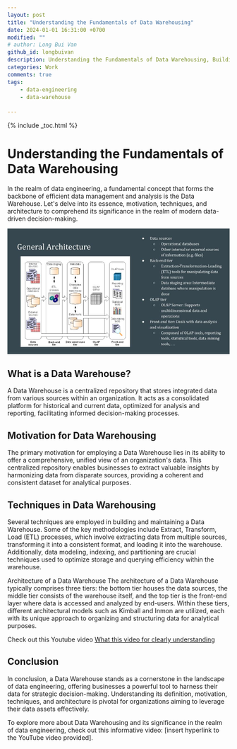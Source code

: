 ```yaml
---
layout: post
title: "Understanding the Fundamentals of Data Warehousing"
date: 2024-01-01 16:31:00 +0700
modified: ""
# author: Long Bui Van
github_id: longbuivan
description: Understanding the Fundamentals of Data Warehousing, Building resilent data warehouse
categories: Work
comments: true
tags: 
    - data-engineering
    - data-warehouse

---
```


{% include _toc.html %}
# Understanding the Fundamentals of Data Warehousing

In the realm of data engineering, a fundamental concept that forms the backbone of efficient data management and analysis is the Data Warehouse. Let's delve into its essence, motivation, techniques, and architecture to comprehend its significance in the realm of modern data-driven decision-making.

![Data Warehosue Architecture](/images/post/data-warehouse-overview.jpg)


## What is a Data Warehouse?

A Data Warehouse is a centralized repository that stores integrated data from various sources within an organization. It acts as a consolidated platform for historical and current data, optimized for analysis and reporting, facilitating informed decision-making processes.

## Motivation for Data Warehousing

The primary motivation for employing a Data Warehouse lies in its ability to offer a comprehensive, unified view of an organization's data. This centralized repository enables businesses to extract valuable insights by harmonizing data from disparate sources, providing a coherent and consistent dataset for analytical purposes.

## Techniques in Data Warehousing

Several techniques are employed in building and maintaining a Data Warehouse. Some of the key methodologies include Extract, Transform, Load (ETL) processes, which involve extracting data from multiple sources, transforming it into a consistent format, and loading it into the warehouse. Additionally, data modeling, indexing, and partitioning are crucial techniques used to optimize storage and querying efficiency within the warehouse.

Architecture of a Data Warehouse
The architecture of a Data Warehouse typically comprises three tiers: the bottom tier houses the data sources, the middle tier consists of the warehouse itself, and the top tier is the front-end layer where data is accessed and analyzed by end-users. Within these tiers, different architectural models such as Kimball and Inmon are utilized, each with its unique approach to organizing and structuring data for analytical purposes.

Check out this Youtube video [What this video for clearly understanding](https://youtu.be/8eAS6Zzl6ls)

## Conclusion

In conclusion, a Data Warehouse stands as a cornerstone in the landscape of data engineering, offering businesses a powerful tool to harness their data for strategic decision-making. Understanding its definition, motivation, techniques, and architecture is pivotal for organizations aiming to leverage their data assets effectively.

To explore more about Data Warehousing and its significance in the realm of data engineering, check out this informative video: [insert hyperlink to the YouTube video provided].
